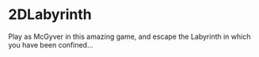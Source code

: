 # 2DLabyrinth
Play as McGyver in this amazing game, and escape the Labyrinth in which you have been confined...
